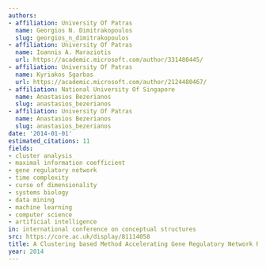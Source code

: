 ```yaml
---
authors:
- affiliation: University Of Patras
  name: Georgios N. Dimitrakopoulos
  slug: georgios_n_dimitrakopoulos
- affiliation: University Of Patras
  name: Ioannis A. Maraziotis
  url: https://academic.microsoft.com/author/331480445/
- affiliation: University Of Patras
  name: Kyriakos Sgarbas
  url: https://academic.microsoft.com/author/2124480467/
- affiliation: National University Of Singapore
  name: Anastasios Bezerianos
  slug: anastasios_bezerianos
- affiliation: University Of Patras
  name: Anastasios Bezerianos
  slug: anastasios_bezerianos
date: '2014-01-01'
estimated_citations: 11
fields:
- cluster analysis
- maximal information coefficient
- gene regulatory network
- time complexity
- curse of dimensionality
- systems biology
- data mining
- machine learning
- computer science
- artificial intelligence
in: international conference on conceptual structures
src: https://core.ac.uk/display/81114058
title: A Clustering based Method Accelerating Gene Regulatory Network Reconstruction
year: 2014
---
```


